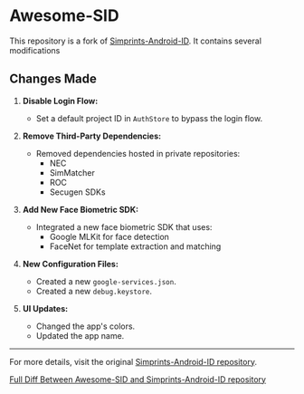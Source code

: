 # Awesome-SID

This repository is a fork of [Simprints-Android-ID](https://github.com/Simprints/Android-Simprints-ID). It contains several modifications

## Changes Made

1. **Disable Login Flow:**
    - Set a default project ID in `AuthStore` to bypass the login flow.

2. **Remove Third-Party Dependencies:**
    - Removed dependencies hosted in private repositories:
        - NEC
        - SimMatcher
        - ROC
        - Secugen SDKs

3. **Add New Face Biometric SDK:**
    - Integrated a new face biometric SDK that uses:
        - Google MLKit for face detection
        - FaceNet for template extraction and matching

4. **New Configuration Files:**
    - Created a new `google-services.json`.
    - Created a new `debug.keystore`.

5. **UI Updates:**
    - Changed the app's colors.
    - Updated the app name.

---

For more details, visit the original [Simprints-Android-ID repository](https://github.com/Simprints/Android-Simprints-ID).

[Full Diff Between Awesome-SID and Simprints-Android-ID repository](https://github.com/Simprints/Android-Simprints-ID/compare/main...meladRaouf:Awesome-SID:main)
